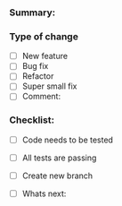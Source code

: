 ### Summary:

### Type of change

- [ ]  New feature 
- [ ]  Bug fix 
- [ ]  Refactor
- [ ]  Super small fix 
- [ ]  Comment:

### Checklist:

- [ ]  Code needs to be tested
- [ ]  All tests are passing
- [ ]  Create new branch
- [ ]  Whats next: 

